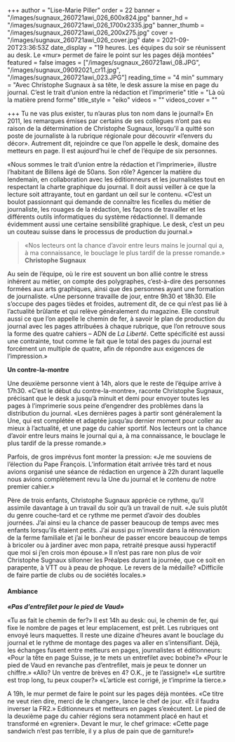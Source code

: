 +++
author = "Lise-Marie Piller"
order = 22
banner = "/images/sugnaux_260721awi_026_600x824.jpg"
banner_hd = "/images/sugnaux_260721awi_026_1700x2335.jpg"
banner_thumb = "/images/sugnaux_260721awi_026_200x275.jpg"
cover = "/images/sugnaux_260721awi_026_cover.jpg"
date = 2021-09-20T23:36:53Z
date_display = "19 heures. Les équipes du soir se réunissent au desk. Le «mur» permet de faire le point sur les pages déjà montées"
featured = false
images = ["/images/sugnaux_260721awi_08.JPG", "/images/sugnaux_09092021_cr11.jpg", "/images/sugnaux_260721awi_023.JPG"]
reading_time = "4 min"
summary = "Avec Christophe Sugnaux à sa tête, le desk assure la mise en page du journal. C’est le trait d’union entre la rédaction et l’imprimerie"
title = "Là où la matière prend forme"
title_style = "eiko"
videos = ""
videos_cover = ""

+++
Tu ne vas plus exister, tu n’auras plus ton nom dans le journal!» En 2011, les remarques émises par certains de ses collègues n’ont pas eu raison de la détermination de Christophe Sugnaux, lorsqu’il a quitté son poste de journaliste à la rubrique régionale pour découvrir «l’envers du décor». Autrement dit, rejoindre ce que l’on appelle le desk, domaine des metteurs en page. Il est aujourd’hui le chef de l’équipe de six personnes.

«Nous sommes le trait d’union entre la rédaction et l’imprimerie», illustre l’habitant de Billens âgé de 50ans. Son rôle? Agencer la matière du lendemain, en collaboration avec les éditionneurs et les journalistes tout en respectant la charte graphique du journal. Il doit aussi veiller à ce que la lecture soit attrayante, tout en gardant un œil sur le contenu. «C’est un boulot passionnant qui demande de connaître les ficelles du métier de journaliste, les rouages de la rédaction, les façons de travailler et les différents outils informatiques du système rédactionnel. Il demande évidemment aussi une certaine sensibilité graphique. Le desk, c’est un peu un couteau suisse dans le processus de production du journal.»

> «Nos lecteurs ont la chance d’avoir entre leurs mains le journal qui a, à ma connaissance, le bouclage le plus tardif de la presse romande.»  
> **Christophe Sugnaux**

Au sein de l’équipe, où le rire est souvent un bon allié contre le stress inhérent au métier, on compte des polygraphes, c’est-à-dire des personnes formées aux arts graphiques, ainsi que des personnes ayant une formation de journaliste. «Une personne travaille de jour, entre 9h30 et 18h30. Elle s’occupe des pages tièdes et froides, autrement dit, de ce qui n’est pas lié à l’actualité brûlante et qui relève généralement du magazine. Elle construit aussi ce que l’on appelle le chemin de fer, à savoir le plan de production du journal avec les pages attribuées à chaque rubrique, que l’on retrouve sous la forme des quatre cahiers – ADN de _La Liberté_. Cette spécificité est aussi une contrainte, tout comme le fait que le total des pages du journal est forcément un multiple de quatre, afin de répondre aux exigences de l’impression.»

**Un contre-la-montre**

Une deuxième personne vient à 14h, alors que le reste de l’équipe arrive à 17h30. «C’est le début du contre-la-montre», raconte Christophe Sugnaux, précisant que le desk a jusqu’à minuit et demi pour envoyer toutes les pages à l’imprimerie sous peine d’engendrer des problèmes dans la distribution du journal. «Les dernières pages à partir sont généralement la Une, qui est complétée et adaptée jusqu’au dernier moment pour coller au mieux à l’actualité, et une page du cahier sportif. Nos lecteurs ont la chance d’avoir entre leurs mains le journal qui a, à ma connaissance, le bouclage le plus tardif de la presse romande.»

Parfois, de gros imprévus font monter la pression: «Je me souviens de l’élection du Pape François. L’information était arrivée très tard et nous avions organisé une séance de rédaction en urgence à 22h durant laquelle nous avions complètement revu la Une du journal et le contenu de notre premier cahier.»

Père de trois enfants, Christophe Sugnaux apprécie ce rythme, qu’il assimile davantage à un travail du soir qu’à un travail de nuit. «Je suis plutôt du genre couche-tard et ce rythme me permet d’avoir des doubles journées. J’ai ainsi eu la chance de passer beaucoup de temps avec mes enfants lorsqu’ils étaient petits. J’ai aussi pu m’investir dans la rénovation de la ferme familiale et j’ai le bonheur de passer encore beaucoup de temps à bricoler ou à jardiner avec mon papa, retraité presque aussi hyperactif que moi si j’en crois mon épouse.» Il n’est pas rare non plus de voir Christophe Sugnaux sillonner les Préalpes durant la journée, que ce soit en parapente, à VTT ou à peau de phoque. Le revers de la médaille? «Difficile de faire partie de clubs ou de sociétés locales.»

#### Ambiance

**_«Pas d’entrefilet pour le pied de Vaud»_**

«Tu as fait le chemin de fer?» Il est 14h au desk: oui, le chemin de fer, qui fixe le nombre de pages et leur emplacement, est prêt. Les rubriques ont envoyé leurs maquettes. Il reste une dizaine d’heures avant le bouclage du journal et le rythme de montage des pages va aller en s’intensifiant. Déjà, les échanges fusent entre metteurs en pages, journalistes et éditionneurs: «Pour la tête en page Suisse, je te mets un entrefilet avec bobine?» «Pour le pied de Vaud en revanche pas d’entrefilet, mais je peux te donner un chiffre.» «Allo? Un ventre de brèves en 4? O.K., je te l’assigne!» «Le surtitre est trop long, tu peux couper?» «L’article est corrigé, je t’imprime la tierce.»

A 19h, le mur permet de faire le point sur les pages déjà montées. «Ce titre ne veut rien dire, merci de le changer», lance le chef de jour. «Et il faudra inverser la FR2.» Editionneurs et metteurs en pages s’exécutent. Le pied de la deuxième page du cahier régions sera notamment placé en haut et transformé en «grenier». Devant le mur, le chef grimace: «Cette page sandwich n’est pas terrible, il y a plus de pain que de garniture!»

